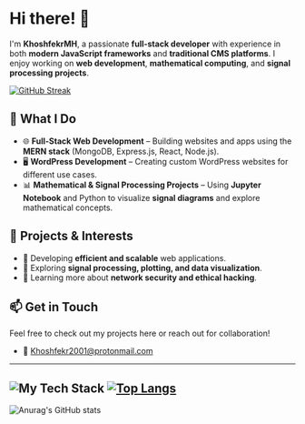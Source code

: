# Hi there! 👋  

I'm **KhoshfekrMH**, a passionate **full-stack developer** with experience in both **modern JavaScript frameworks** and **traditional CMS platforms**. I enjoy working on **web development**, **mathematical computing**, and **signal processing projects**.

[![GitHub Streak](https://streak-stats.demolab.com?user=KhoshfekrMH&theme=catppuccin-mocha&mode=weekly)](https://git.io/streak-stats)

## 🔹 What I Do  
- 🌐 **Full-Stack Web Development** – Building websites and apps using the **MERN stack** (MongoDB, Express.js, React, Node.js).  
- 🖥️ **WordPress Development** – Creating custom WordPress websites for different use cases.  
- 📊 **Mathematical & Signal Processing Projects** – Using **Jupyter Notebook** and Python to visualize **signal diagrams** and explore mathematical concepts.  

## 📌 Projects & Interests  
- 🚀 Developing **efficient and scalable** web applications.  
- 🔢 Exploring **signal processing, plotting, and data visualization**.  
- 🔐 Learning more about **network security and ethical hacking**.  

## 📫 Get in Touch
Feel free to check out my projects here or reach out for collaboration!
- 📧 Khoshfekr2001@protonmail.com

---
![My Tech Stack](https://github-readme-tech-stack.vercel.app/api/cards?lineCount=3&theme=catppuccin_mocha&bg=%231e1e2e&badge=%23181825&border=%236c7086&titleColor=%2394e2d5&line1=react%2Creact%2C1d85b1%3Bjavascript%2Cjavascript%2Cc6df12%3Bpython%2Cpython%2C13984d%3B&line2=jupyter%2Cjupyter%2Cf37726%3Blua%2Clua%2C1b2896%3Bwordpress%2Cwordpress%2C2ec1c0%3B&line3=mongodb%2Cmongodb%2C439934%3Bmysql%2Cmysql%2C00618a%3Bgit%2Cgit%2Cf34f29%3B)
[![Top Langs](https://github-readme-stats.vercel.app/api/top-langs/?username=KhoshfekrMH&show_icons=true&theme=catppuccin_mocha&layout=compact)](https://github.com/anuraghazra/github-readme-stats)
---
![Anurag's GitHub stats](https://github-readme-stats.vercel.app/api?username=KhoshfekrMH&show_icons=true&theme=catppuccin_mocha)
